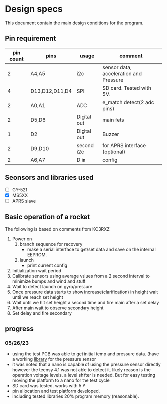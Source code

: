 # Design specs

This document contain the main design conditions for the program. 

## Pin requirement

|pin count| pins | usage | comment|
|---|---|---|---|
2 | A4,A5 | i2c | sensor data, acceleration and Pressure
4 |D13,D12,D11,D4| SPI | SD card. Tested with 5V. 
2 |A0,A1 | ADC |e_match detect(2 adc pins)
2 |D5,D6 |Digital out | main fets
1 |D2 |Digital out | Buzzer
2 |D9,D10 |second i2c | for APRS interface (optional)
2 |A6,A7 | D in | config 

## Seonsors and libraries used

- [ ] GY-521
- [x] MS5XX
- [ ] APRS slave

## Basic operation of a rocket

The following is based on comments from KC3RXZ
 
1. Power on
	1. branch sequence for recovery
		- make a serial interface to get/set data and save on the internal EEPROM.
	2. launch
		- print current config
2. Initialization wait period 
3. Calibrate sensors using average values from a 2 second interval to minimize bumps and wind and stuff
4. Wait to detect launch on gyro/pressure
5. Once pressure data starts to show increase(clarification) in height wait until we reach set height
6. Wait until we hit set height a second time and fire main after a set delay
7. After main wait to observe secondary height
8. Set delay and fire secondary


## progress 

### 05/26/23
- using the test PCB was able to get initial temp and pressure data. (have a working [library](https://github.com/abishur/ms5x) for the pressure sensor
- it was noted that a nano is capable of using the pressure sensor directly however the teensy 4.1 was not able to detect it. likely reason is the operation voltage levels. a level shifter is needed. But for easy testing moving the platform to a nano for the test cycle 
- SD card was tested. works with 5 V
- pin allocation and test platform developed.
- including tested libraries 20% program memory (reasonable).	
